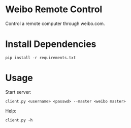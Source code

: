 Weibo Remote Control
====================

Control a remote computer through weibo.com.


Install Dependencies
====================

```
pip install -r requirements.txt
```


Usage
=====

Start server:
```
client.py <username> <passwd> --master <weibo master>
```

Help:
```
client.py -h
```
